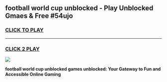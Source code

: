 
## football world cup unblocked - Play Unblocked Gmaes & Free #54ujo
<h3>
<a href="https://news.freeplayer.one?title=football_world_cup_unblocked&ref=24F">CLICK TO PLAY</a></h3>
<hr>

<h3>
<a href="https://news.freeplayer.one?title=football_world_cup_unblocked&ref=24F">CLICK 2 PLAY</a>
  
</h3>

<a href="https://news.freeplayer.one?title=football_world_cup_unblocked&ref=24F/"><img src="https://clearcache.store/games.png"></a>


**football world cup unblocked games unblocked: Your Gateway to Fun and Accessible Online Gaming**
